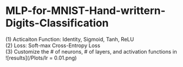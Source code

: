 # MLP-for-MNIST-Hand-writtern-Digits-Classification
(1) Acticaiton Function: Identity, Sigmoid, Tanh, ReLU  
(2) Loss: Soft-max Cross-Entropy Loss  
(3) Customize the # of neurons, # of layers, and activation functions in  
![results](/Plots/lr = 0.01.png)
